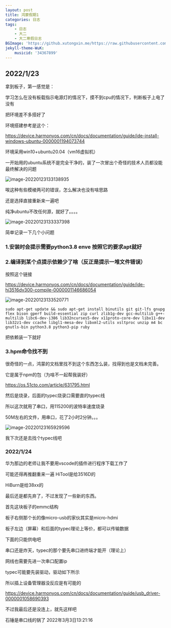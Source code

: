 ```yaml
---
layout: post
title: 鸿蒙假期1
categories: 日志
tags: 
    - 日志 
    - 大二
    - 大二寒假日志
BGImage: 'https://github.xutongxin.me/https://raw.githubusercontent.com/xutongxin1/PictureBed/master/img0/20220310123346.png'
jekyll-theme-WuK:
    musicid: '34367899'
---
```


## 2022/1/23

拿到板子，第一感觉是：

学习怎么在没有板载指示电源灯的情况下，摸不到cpu的情况下，判断板子上电了没有



把环境差不多搭好了

环境搭建参考是这个：

https://device.harmonyos.com/cn/docs/documentation/guide/ide-install-windows-ubuntu-0000001194073744

环境采用win10+ubuntu20.04（vm16虚拟机）

一开始用的ubuntu系统不是完全干净的，装了一次冒出个奇怪的技术人员都没能最终解决的问题

![image-20220123133138935](https://github.xutongxin.me/https://raw.githubusercontent.com/xutongxin1/PictureBed/master/img0/image-20220123133138935.png)

唉这种有些模棱两可的错误，怎么解决也没有啥思路

还是选择直接重新来一遍吧

纯净ubuntu不改任何源，就好了。。。。

![image-20220123133337398](https://github.xutongxin.me/https://raw.githubusercontent.com/xutongxin1/PictureBed/master/img0/image-20220123133337398.png)

简单记录一下几个小问题

### 1.安装时会提示需要python3.8 enve 按照它的要求apt就好

### 2.编译到某个点提示依赖少了啥（反正是提示一堆文件错误）

按照这个链接

https://device.harmonyos.com/cn/docs/documentation/guide/ide-hi3516dv300-compile-0000001146686054

![image-20220123133520771](https://github.xutongxin.me/https://raw.githubusercontent.com/xutongxin1/PictureBed/master/img0/image-20220123133520771.png)

```shell
sudo apt-get update && sudo apt-get install binutils git git-lfs gnupg flex bison gperf build-essential zip curl zlib1g-dev gcc-multilib g++-multilib libc6-dev-i386 lib32ncurses5-dev x11proto-core-dev libx11-dev lib32z1-dev ccache libgl1-mesa-dev libxml2-utils xsltproc unzip m4 bc gnutls-bin python3.8 python3-pip ruby
```

把依赖装一下就好

### 3.hpm命令找不到

很奇怪的一点，鸿蒙的文档里找不到这个东西怎么装，找得到也是文档未完善。

它是属于npm的包（为啥不一起帮我装好）

https://os.51cto.com/article/631795.html



然后是烧录，后面的typec烧录口需要直的typec线

所以这次就用了串口，用115200的波特率速度烧录

50M左右的文件，用串口，花了2小时2分钟。。。

![image-20220123165929596](https://raw.githubusercontents.com/xutongxin1/PictureBed/master/img0/image-20220123165929596.png)

我下次还是去找个typec线吧



### 2022/1/24

华为那边的老师让我不要用vscode的插件进行程序下载工作了

可能还得再推翻重来一遍
HiTool是给3516D的

HiBurn是给38xx的



最后还是都先弃了，不过发现了一些新的东西。

首先这块板子的emmc结构

板子右侧那个长的像micro-usb的家伙其实是micro-hdmi

板子左边（屏幕）和后面的typec理论上等价，都可以传输数据

下面的只能供电吧

串口还是炸天，typec的那个要先串口进终端才能开（理论上）

网线也需要先进一次串口配置ip

typec可能要先装驱动，驱动如下所示

所以插上设备管理器没反应是有可能的

https://device.harmonyos.com/cn/docs/documentation/guide/usb_driver-0000001058690393

不过我最后还是没连上，就先这样吧

石锤是串口线的锅了 2022年3月3日13:21:16



